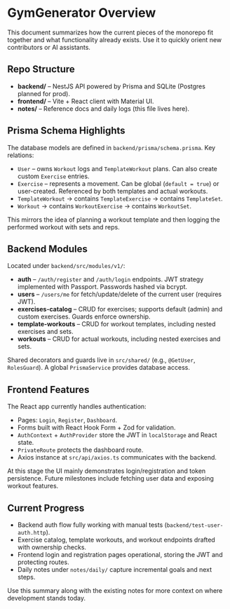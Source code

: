 # GymGenerator Overview

This document summarizes how the current pieces of the monorepo fit together and what functionality already exists. Use it to quickly orient new contributors or AI assistants.

## Repo Structure

- **backend/** – NestJS API powered by Prisma and SQLite (Postgres planned for prod).
- **frontend/** – Vite + React client with Material UI.
- **notes/** – Reference docs and daily logs (this file lives here).

## Prisma Schema Highlights

The database models are defined in `backend/prisma/schema.prisma`. Key relations:

- `User` – owns `Workout` logs and `TemplateWorkout` plans. Can also create custom `Exercise` entries.
- `Exercise` – represents a movement. Can be global (`default = true`) or user-created. Referenced by both templates and actual workouts.
- `TemplateWorkout` → contains `TemplateExercise` → contains `TemplateSet`.
- `Workout` → contains `WorkoutExercise` → contains `WorkoutSet`.

This mirrors the idea of planning a workout template and then logging the performed workout with sets and reps.

## Backend Modules

Located under `backend/src/modules/v1/`:

- **auth** – `/auth/register` and `/auth/login` endpoints. JWT strategy implemented with Passport. Passwords hashed via bcrypt.
- **users** – `/users/me` for fetch/update/delete of the current user (requires JWT).
- **exercises-catalog** – CRUD for exercises; supports default (admin) and custom exercises. Guards enforce ownership.
- **template-workouts** – CRUD for workout templates, including nested exercises and sets.
- **workouts** – CRUD for actual workouts, including nested exercises and sets.

Shared decorators and guards live in `src/shared/` (e.g., `@GetUser`, `RolesGuard`). A global `PrismaService` provides database access.

## Frontend Features

The React app currently handles authentication:

- Pages: `Login`, `Register`, `Dashboard`.
- Forms built with React Hook Form + Zod for validation.
- `AuthContext` + `AuthProvider` store the JWT in `localStorage` and React state.
- `PrivateRoute` protects the dashboard route.
- Axios instance at `src/api/axios.ts` communicates with the backend.

At this stage the UI mainly demonstrates login/registration and token persistence. Future milestones include fetching user data and exposing workout features.

## Current Progress

- Backend auth flow fully working with manual tests (`backend/test-user-auth.http`).
- Exercise catalog, template workouts, and workout endpoints drafted with ownership checks.
- Frontend login and registration pages operational, storing the JWT and protecting routes.
- Daily notes under `notes/daily/` capture incremental goals and next steps.

Use this summary along with the existing notes for more context on where development stands today.
